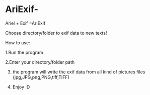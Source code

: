 # AriExif-
Ariel + Exif =AriExif

Choose directory/folder to exif data to new texts!

How to use:

1.Run the program

2.Enter your directory/folder path

3. the program will write the exif data from all kind of pictures files (jpg,JPG,png,PNG,tiff,TIFF)

4. Enjoy :D


